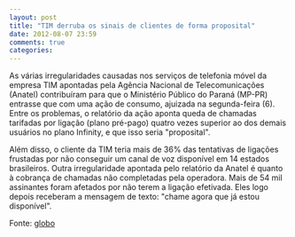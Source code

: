 ```yaml
---
layout: post
title: "TIM derruba os sinais de clientes de forma proposital"
date: 2012-08-07 23:59
comments: true
categories: 
---
```

As várias irregularidades causadas nos serviços de telefonia móvel da empresa TIM apontadas pela  Agência Nacional de Telecomunicações (Anatel) contribuíram para que o Ministério Público do Paraná (MP-PR) entrasse que com uma ação de consumo, ajuizada na segunda-feira (6). Entre os problemas, o relatório da ação aponta queda de chamadas tarifadas por ligação (plano pré-pago) quatro vezes superior ao dos demais usuários no plano Infinity, e que isso seria "proposital".

Além disso, o cliente da TIM teria mais de 36% das tentativas de ligações frustadas por não conseguir um canal de voz disponível em 14 estados brasileiros.
Outra irregularidade apontada pelo relatório da Anatel é quanto à cobrança de chamadas não completadas pela operadora. Mais de 54 mil assinantes foram afetados por não terem a ligação efetivada. Eles logo depois receberam a mensagem de texto: "chame agora que já estou disponível".

Fonte: [globo](http://g1.globo.com/parana/noticia/2012/08/tim-derruba-os-sinais-de-clientes-de-forma-proposital-aponta-relatorio.html)